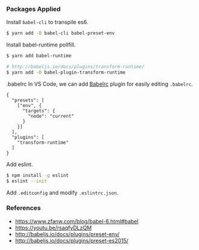 
### Packages Applied

Install `babel-cli` to transpile es6.

```bash
$ yarn add -D babel-cli babel-preset-env
```

Install babel-runtime pollfill.
```bash
$ yarn add babel-runtime

# http://babeljs.io/docs/plugins/transform-runtime/
$ yarn add -D babel-plugin-transform-runtime
```

.babelrc
In VS Code, we can add [Babelrc](https://marketplace.visualstudio.com/items?itemName=waderyan.babelrc "Babelrc") plugin for easily editing `.babelrc`.

```
{
  "presets": [
    ["env", {
      "targets": {
        "node": "current"
      }
    }]
  ],
  "plugins": [
    "transform-runtime"
  ]
}
```

Add eslint.
```bash
$ npm install -g eslint
$ eslint --init
```

Add `.editconfig` and modify `.eslintrc.json`.

### References

* https://www.zfanw.com/blog/babel-6.html#babel
* https://youtu.be/rsaqfyDLzQM
* http://babeljs.io/docs/plugins/preset-env/
* http://babeljs.io/docs/plugins/preset-es2015/
